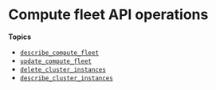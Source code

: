 # Compute fleet API operations<a name="pc-py-lib-api-fleet"></a>

**Topics**
+ [`describe_compute_fleet`](pc-py-lib-api-fleet-describe.md)
+ [`update_compute_fleet`](pc-py-lib-api-fleet-update.md)
+ [`delete_cluster_instances`](pc-py-lib-api-fleet-delete.md)
+ [`describe_cluster_instances`](pc-py-lib-api-fleet-describe-instances.md)